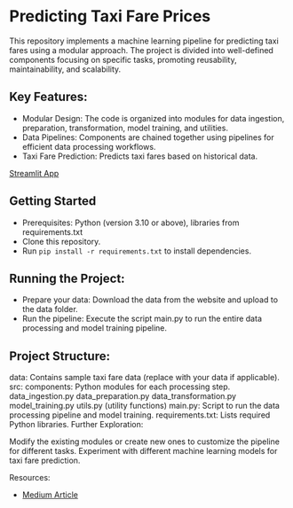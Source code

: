 # Predicting Taxi Fare Prices
This repository implements a machine learning pipeline for predicting taxi fares using a modular approach. The project is divided into well-defined components focusing on specific tasks, promoting reusability, maintainability, and scalability.

## Key Features:

- Modular Design: The code is organized into modules for data ingestion, preparation, transformation, model training, and utilities.
- Data Pipelines: Components are chained together using pipelines for efficient data processing workflows.
- Taxi Fare Prediction: Predicts taxi fares based on historical data.

[Streamlit App](/src/artifacts/images/streamlit_app.jpg)

## Getting Started

- Prerequisites: Python (version 3.10 or above), libraries from requirements.txt
- Clone this repository.
- Run ```pip install -r requirements.txt``` to install dependencies.

## Running the Project:

- Prepare your data: Download the data from the website and upload to the data folder.
- Run the pipeline: Execute the script main.py to run the entire data processing and model training pipeline.

## Project Structure:

data: Contains sample taxi fare data (replace with your data if applicable).
src:
components: Python modules for each processing step.
data_ingestion.py
data_preparation.py
data_transformation.py
model_training.py
utils.py (utility functions)
main.py: Script to run the data processing pipeline and model training.
requirements.txt: Lists required Python libraries.
Further Exploration:

Modify the existing modules or create new ones to customize the pipeline for different tasks.
Experiment with different machine learning models for taxi fare prediction.

Resources:
- [Medium Article]()
